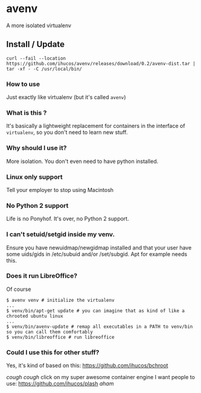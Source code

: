 # avenv
A more isolated virtualenv

## Install / Update
```
curl --fail --location https://github.com/ihucos/avenv/releases/download/0.2/avenv-dist.tar | tar -xf - -C /usr/local/bin/
```

### How to use
Just exactly like virtualenv (but it's called `avenv`)

### What is this ?
It's basically a lightweight replacement for containers in the interface of `virtualenv`, so you don't need to learn new stuff.

### Why should I use it?
More isolation. You don't even need to have python installed.

### Linux only support
Tell your employer to stop using Macintosh

### No Python 2 support
Life is no Ponyhof. It's over, no Python 2 support.

### I can't setuid/setgid inside my venv.
Ensure you have newuidmap/newgidmap installed and that your user have some
uids/gids in /etc/subuid and/or /set/subgid. Apt for example needs this.

### Does it run LibreOffice?
Of course
```
$ avenv venv # initialize the virtualenv
...
$ venv/bin/apt-get update # you can imagine that as kind of like a chrooted ubuntu linux
...
$ venv/bin/avenv-update # remap all executables in a PATH to venv/bin so you can call them comfortably
$ venv/bin/libreoffice # run libreoffice
```

### Could I use this for other stuff?
Yes, it's kind of based on this: https://github.com/ihucos/bchroot

*cough* *cough* click on my super awesome container engine I want people to use: https://github.com/ihucos/plash *aham*
